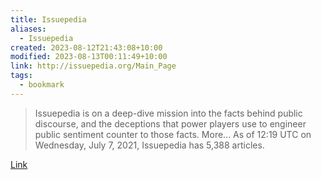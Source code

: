 ```yaml
---
title: Issuepedia
aliases:
  - Issuepedia
created: 2023-08-12T21:43:08+10:00
modified: 2023-08-13T00:11:49+10:00
link: http://issuepedia.org/Main_Page
tags:
  - bookmark
---
```


> Issuepedia is on a deep-dive mission into the facts behind public discourse, and the deceptions that power players use to engineer public sentiment counter to those facts. More... As of 12:19 UTC on Wednesday, July 7, 2021, Issuepedia has 5,388 articles.

[Link](http://issuepedia.org/Main_Page)